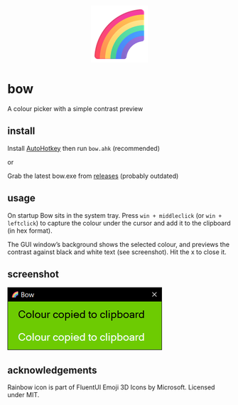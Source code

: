 <p align="center">
<img src="image.png"/>
</p>

# bow

A colour picker with a simple contrast preview

## install

Install [AutoHotkey](https://www.autohotkey.com/) then run `bow.ahk`
(recommended)

or

Grab the latest bow.exe from
[releases](https://github.com/phantomdiorama/bow/releases/) (probably
outdated)

## usage

On startup Bow sits in the system tray. Press `win + middleclick`
(or `win + leftclick`) to capture the colour under the cursor and add
it to the clipboard (in hex format).

The GUI window’s background shows the selected colour, and previews the
contrast against black and white text (see screenshot). Hit the x to close
it.

## screenshot

![bow screenshot](screenshot.png)

## acknowledgements

Rainbow icon is part of FluentUI Emoji 3D Icons by Microsoft. Licensed
under MIT.
